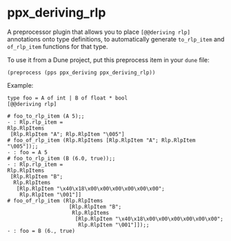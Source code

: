 # ppx_deriving_rlp

A preprocessor plugin that allows you to place `[@@deriving rlp]` annotations onto type definitions, to automatically generate `to_rlp_item` and `of_rlp_item` functions for that type.

To use it from a Dune project, put this preprocess item in your `dune` file:

```
(preprocess (pps ppx_deriving ppx_deriving_rlp))
```

Example:

```
type foo = A of int | B of float * bool
[@@deriving rlp]
```

```
# foo_to_rlp_item (A 5);;
- : Rlp.rlp_item =
Rlp.RlpItems
 [Rlp.RlpItem "A"; Rlp.RlpItem "\005"]
# foo_of_rlp_item (Rlp.RlpItems [Rlp.RlpItem "A"; Rlp.RlpItem "\005"]);;
- : foo = A 5
# foo_to_rlp_item (B (6.0, true));;
- : Rlp.rlp_item =
Rlp.RlpItems
 [Rlp.RlpItem "B";
  Rlp.RlpItems
   [Rlp.RlpItem "\x40\x18\x00\x00\x00\x00\x00\x00";
    Rlp.RlpItem "\001"]]
# foo_of_rlp_item (Rlp.RlpItems
                    [Rlp.RlpItem "B";
                     Rlp.RlpItems
                      [Rlp.RlpItem "\x40\x18\x00\x00\x00\x00\x00\x00";
                       Rlp.RlpItem "\001"]]);;
- : foo = B (6., true)
```
